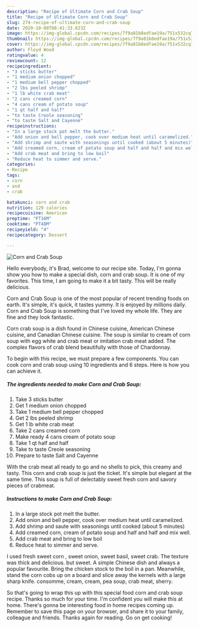 ```yaml
---
description: "Recipe of Ultimate Corn and Crab Soup"
title: "Recipe of Ultimate Corn and Crab Soup"
slug: 274-recipe-of-ultimate-corn-and-crab-soup
date: 2020-10-08T08:41:33.623Z
image: https://img-global.cpcdn.com/recipes/7f9a81b8edfae19a/751x532cq70/corn-and-crab-soup-recipe-main-photo.jpg
thumbnail: https://img-global.cpcdn.com/recipes/7f9a81b8edfae19a/751x532cq70/corn-and-crab-soup-recipe-main-photo.jpg
cover: https://img-global.cpcdn.com/recipes/7f9a81b8edfae19a/751x532cq70/corn-and-crab-soup-recipe-main-photo.jpg
author: Floyd Wood
ratingvalue: 4
reviewcount: 12
recipeingredient:
- "3 sticks butter"
- "1 medium onion chopped"
- "1 medium bell pepper chopped"
- "2 lbs peeled shrimp"
- "1 lb white crab meat"
- "2 cans creamed corn"
- "4 cans cream of potato soup"
- "1 qt half and half"
- "to taste Creole seasoning"
- "to taste Salt and Cayenne"
recipeinstructions:
- "In a large stock pot melt the butter."
- "Add onion and bell pepper, cook over medium heat until caramelized."
- "Add shrimp and saute with seasonings until cooked (about 5 minutes)"
- "Add creamed corn, cream of potato soup and half and half and mix well."
- "Add crab meat and bring to low boil"
- "Reduce heat to simmer and serve."
categories:
- Recipe
tags:
- corn
- and
- crab

katakunci: corn and crab 
nutrition: 129 calories
recipecuisine: American
preptime: "PT16M"
cooktime: "PT48M"
recipeyield: "4"
recipecategory: Dessert

---
```



![Corn and Crab Soup](https://img-global.cpcdn.com/recipes/7f9a81b8edfae19a/751x532cq70/corn-and-crab-soup-recipe-main-photo.jpg)

Hello everybody, it's Brad, welcome to our recipe site. Today, I'm gonna show you how to make a special dish, corn and crab soup. It is one of my favorites. This time, I am going to make it a bit tasty. This will be really delicious.

Corn and Crab Soup is one of the most popular of recent trending foods on earth. It's simple, it's quick, it tastes yummy. It is enjoyed by millions daily. Corn and Crab Soup is something that I've loved my whole life. They are fine and they look fantastic.

Corn crab soup is a dish found in Chinese cuisine, American Chinese cuisine, and Canadian Chinese cuisine. The soup is similar to cream of corn soup with egg white and crab meat or imitation crab meat added. The complex flavors of crab blend beautifully with those of Chardonnay.


To begin with this recipe, we must prepare a few components. You can cook corn and crab soup using 10 ingredients and 6 steps. Here is how you can achieve it.

<!--inarticleads1-->

##### The ingredients needed to make Corn and Crab Soup:

1. Take 3 sticks butter
1. Get 1 medium onion chopped
1. Take 1 medium bell pepper chopped
1. Get 2 lbs peeled shrimp
1. Get 1 lb white crab meat
1. Take 2 cans creamed corn
1. Make ready 4 cans cream of potato soup
1. Take 1 qt half and half
1. Take to taste Creole seasoning
1. Prepare to taste Salt and Cayenne


With the crab meat all ready to go and no shells to pick, this creamy and tasty. This corn and crab soup is just the ticket. It&#39;s simple but elegant at the same time. This soup is full of delectably sweet fresh corn and savory pieces of crabmeat. 

<!--inarticleads2-->

##### Instructions to make Corn and Crab Soup:

1. In a large stock pot melt the butter.
1. Add onion and bell pepper, cook over medium heat until caramelized.
1. Add shrimp and saute with seasonings until cooked (about 5 minutes)
1. Add creamed corn, cream of potato soup and half and half and mix well.
1. Add crab meat and bring to low boil
1. Reduce heat to simmer and serve.


I used fresh sweet corn , sweet onion, sweet basil, sweet crab. The texture was thick and delicious. but sweet. A simple Chinese dish and always a popular favourite. Bring the chicken stock to the boil in a pan. Meanwhile, stand the corn cobs up on a board and slice away the kernels with a large sharp knife. consomme, cream, cream, pea soup, crab meat, sherry. 

So that's going to wrap this up with this special food corn and crab soup recipe. Thanks so much for your time. I'm confident you will make this at home. There's gonna be interesting food in home recipes coming up. Remember to save this page on your browser, and share it to your family, colleague and friends. Thanks again for reading. Go on get cooking!
